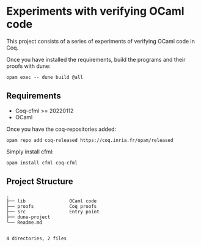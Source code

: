 # Experiments with verifying OCaml code

This project consists of a series of experiments of verifying OCaml code in Coq.


Once you have installed the requirements, build the programs and their proofs with dune:
```
opam exec -- dune build @all
```

## Requirements

- Coq-cfml >= 20220112
- OCaml

Once you have the coq-repositories added:

```
opam repo add coq-released https://coq.inria.fr/opam/released
```

Simply install cfml:
```
opam install cfml coq-cfml
```

## Project Structure

```
.
├── lib                OCaml code
├── proofs             Coq proofs 
├── src                Entry point
├── dune-project
└── Readme.md


4 directories, 2 files
```


